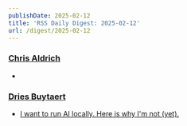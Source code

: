 ```yaml
---
publishDate: 2025-02-12
title: 'RSS Daily Digest: 2025-02-12'
url: /digest/2025-02-12
---
```


### [Chris Aldrich](https://boffosocko.com/)

  * [](https://boffosocko.com/2025/02/11/1958-royal-fp-standard-typewriter/)
  
### [Dries Buytaert](https://dri.es/)

  * [I want to run AI locally. Here is why I'm not (yet).](https://dri.es/i-want-to-run-ai-locally-here-is-why-i-am-not-yet)
  
